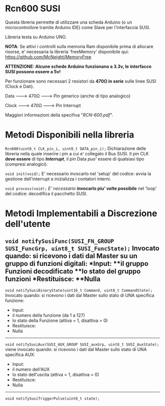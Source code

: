 # Rcn600 SUSI
Questa libreria permette di utilizzare una scheda Arduino (o un microcontrollore tramite Arduino IDE) come Slave per l'interfaccia SUSI.

Libreria testa su Arduino UNO.

**NOTA**: Se attivi i controlli sulla memoria Ram disponibile prima di allocare risorse, e' necessaria la libreria 'freeMemory' disponibile qui: https://github.com/McNeight/MemoryFree

**ATTENZIONE: Alcune schede Arduino funzionano a 3.3v, le interfacce SUSI possono essere a 5v!** 

Per funzionare sono necessari 2 resistori da **470Ω in serie** sulle linee SUSI (Clock e Dati).

Data  ---> 470Ω ---> Pin generico (anche di tipo analogico)

Clock ---> 470Ω ---> Pin Interrupt

Maggiori informazioni della specifiva "*RCN-600.pdf*".

# Metodi Disponibili nella libreria
`Rcn600(uint8_t CLK_pin_i, uint8_t DATA_pin_i);`
Dichiarazione delle libreria nella quale inserire i pin a cui e' collegato il Bus SUSI.
Il pin CLK **deve essere** di tipo ***Interrupt***, il pin Data *puo'* essere di qualsiasi tipo (compresi analogici).

`void init(void);`
E' necessario invocarlo nel 'setup' del codice: avvia la gestione dell'interrupt e inizializza i contatori interni.

`void process(void);`
*E' necessario*  **invocarlo piu' volte possibile** nel 'loop' del codice: decodifica il pacchetto SUSI.

# Metodi Implementabili a Discrezione dell'utente
`void notifySusiFunc(SUSI_FN_GROUP SUSI_FuncGrp, uint8_t SUSI_FuncState);`
Invocato quando: si ricevono i dati dal Master su un gruppo di funzioni digitali:
*Input:
 **il gruppo Funzioni decodificato
 **lo stato del gruppo funzioni
*Restituisce:
 **Nulla
------------
`void notifySusiBinaryState(uint16_t Command, uint8_t CommandState);`
Invocato quando: si ricevono i dati dal Master sullo stato di UNA specifica funzione:
- Input:
 - il numero della funzione (da 1 a 127)
 - lo stato della Funzione (attiva = 1, disattiva = 0)
- Restituisce:
 - Nulla
------------
`void notifySusiAux(SUSI_AUX_GROUP SUSI_auxGrp, uint8_t SUSI_AuxState);`
viene invocato quando: si ricevono i dati dal Master sullo stato di UNA specifica AUX:
- Input:
 - il numero dell'AUX
 - lo stato dell'uscita (attiva = 1, disattiva = 0)
- Restituisce:
 - Nulla
------------
`void notifySusiTriggerPulse(uint8_t state);`